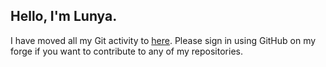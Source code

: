 ## Hello, I'm Lunya.

I have moved all my Git activity to [here](https://git.lunya.pet/Lunya). Please sign in using GitHub on my forge if you want to contribute to any of my repositories.
